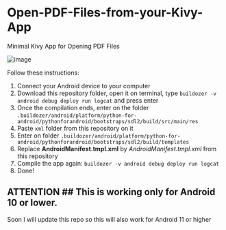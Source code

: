 # Open-PDF-Files-from-your-Kivy-App
Minimal Kivy App for Opening PDF Files 

![image](https://user-images.githubusercontent.com/23220309/120886792-1e734780-c5c6-11eb-982d-5a6cecb60d4a.png)

Follow these instructions:


1) Connect your Android device to your computer
2) Download this repository folder, open it on terminal, type `buildozer -v android debug deploy run logcat` and press enter
3) Once the compilation ends, enter on the folder `.buildozer/android/platform/python-for-android/pythonforandroid/bootstraps/sdl2/build/src/main/res`
4) Paste `xml` folder from this repository on it
5) Enter on folder `.buildozer/android/platform/python-for-android/pythonforandroid/bootstraps/sdl2/build/templates`
6) Replace **AndroidManifest.tmpl.xml** by *AndroidManifest.tmpl.xml* from this repository
7) Compile the app again: `buildozer -v android debug deploy run logcat`
8) Done!

## ATTENTION ## This is working only for Android 10 or lower. 
Soon I will update this repo so this will also work for Android 11 or higher

